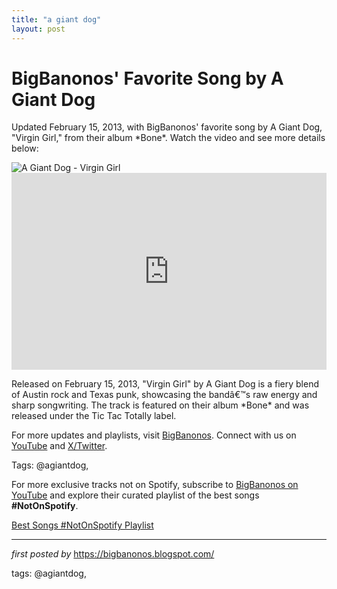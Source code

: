 ```yaml
---
title: "a giant dog"
layout: post
---
```

<!-- Post Title -->
<h1 >BigBanonos' Favorite Song by A Giant Dog</h1> <!-- Introductory Text -->
<p >Updated February 15, 2013, with BigBanonos' favorite song by A Giant Dog, "Virgin Girl," from their album *Bone*. Watch the video and see more details below:</p> <!-- Featured Image -->
<div > <img src="https://f4.bcbits.com/img/0032985263_25.jpg" alt="A Giant Dog - Virgin Girl" />
</div> <!-- YouTube Video Embed -->
<div > <iframe width="100%" height="315" src="https://www.youtube.com/embed/-DLRYskxSmk" title="A Giant Dog - Virgin Girl" frameborder="0" allow="accelerometer; autoplay; clipboard-write; encrypted-media; gyroscope; picture-in-picture; web-share" referrerpolicy="strict-origin-when-cross-origin" allowfullscreen></iframe>
</div> <!-- Song Information -->
<div > <p>Released on February 15, 2013, "Virgin Girl" by A Giant Dog is a fiery blend of Austin rock and Texas punk, showcasing the bandâ€™s raw energy and sharp songwriting. The track is featured on their album *Bone* and was released under the Tic Tac Totally label.</p>
</div> <!-- Footer Links -->
<div > <p>For more updates and playlists, visit <a href="https://bigbanonos.blogspot.com/" target="_blank">BigBanonos</a>. Connect with us on <a href="https://www.youtube.com/@BigBanonos" target="_blank">YouTube</a> and <a href="https://x.com/bigbanonos" target="_blank">X/Twitter</a>.</p>
</div> <!-- Tags -->
<p >Tags: @agiantdog,</p>


<!--Subscribe and Playlist Links-->
<div>
    <p>For more exclusive tracks not on Spotify, subscribe to <a href="https://www.youtube.com/@BigBanonos" target="_blank">BigBanonos on YouTube</a> and explore their curated playlist of the best songs <strong>#NotOnSpotify</strong>.</p>
    <p><a href="https://www.youtube.com/playlist?list=PLtuNtuTatqI0kFahUCbtbfenC_ET5O_tr" target="_blank">Best Songs #NotOnSpotify Playlist<br /></a></p></div>

<hr />

<p><em>first posted by</em> <a href="https://bigbanonos.blogspot.com/" rel="noopener" target="_new">https://bigbanonos.blogspot.com/</a></p>

<p>tags: @agiantdog,</p>
